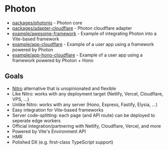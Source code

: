 # Photon

- [packages/photonjs](./packages/photonjs) - Photon core
- [packages/adapter-cloudflare](./packages/adapter-cloudflare) - Photon cloudflare adapter
- [example/awesome-framework](./example/awesome-framework) - Example of integrating Photon into a Vite-based framework
- [example/app-cloudflare](./example/app-cloudflare) - Example of a user app using a framework powered by Photon
- [example/app-hono-cloudflare](./example/app-hono-cloudflare) - Example of a user app using a framework powered by Photon + Hono

## Goals

 - [Nitro](https://nitro.build) alternative that is unopinionated and flexible
 - Like Nitro: works with any deployment target (Netlify, Vercel, Cloudflare, VPS, ...)
 - Unlike Nitro: works with any server (Hono, Express, Fastify, Elysia, ...)
 - Easy integration for Vite-based frameworks
 - Server code-splitting: each page (and API route) can be deployed to seperate edge workers
 - Official integration/partnering with Netlify, Cloudflare, Vercel, and more
 - Powered by Vite's Environment API
 - HMR
 - Polished DX (e.g. first-class TypeScript support)
